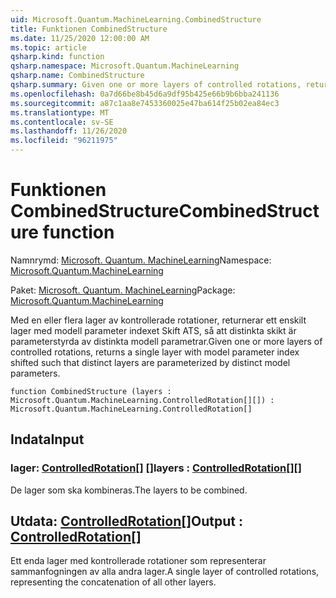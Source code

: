 ```yaml
---
uid: Microsoft.Quantum.MachineLearning.CombinedStructure
title: Funktionen CombinedStructure
ms.date: 11/25/2020 12:00:00 AM
ms.topic: article
qsharp.kind: function
qsharp.namespace: Microsoft.Quantum.MachineLearning
qsharp.name: CombinedStructure
qsharp.summary: Given one or more layers of controlled rotations, returns a single layer with model parameter index shifted such that distinct layers are parameterized by distinct model parameters.
ms.openlocfilehash: 0a7d66be8b45d6a9df95b425e66b9b6bba241136
ms.sourcegitcommit: a87c1aa8e7453360025e47ba614f25b02ea84ec3
ms.translationtype: MT
ms.contentlocale: sv-SE
ms.lasthandoff: 11/26/2020
ms.locfileid: "96211975"
---
```

# <a name="combinedstructure-function"></a><span data-ttu-id="a38f3-102">Funktionen CombinedStructure</span><span class="sxs-lookup"><span data-stu-id="a38f3-102">CombinedStructure function</span></span>

<span data-ttu-id="a38f3-103">Namnrymd: [Microsoft. Quantum. MachineLearning](xref:Microsoft.Quantum.MachineLearning)</span><span class="sxs-lookup"><span data-stu-id="a38f3-103">Namespace: [Microsoft.Quantum.MachineLearning](xref:Microsoft.Quantum.MachineLearning)</span></span>

<span data-ttu-id="a38f3-104">Paket: [Microsoft. Quantum. MachineLearning](https://nuget.org/packages/Microsoft.Quantum.MachineLearning)</span><span class="sxs-lookup"><span data-stu-id="a38f3-104">Package: [Microsoft.Quantum.MachineLearning](https://nuget.org/packages/Microsoft.Quantum.MachineLearning)</span></span>


<span data-ttu-id="a38f3-105">Med en eller flera lager av kontrollerade rotationer, returnerar ett enskilt lager med modell parameter indexet Skift ATS, så att distinkta skikt är parameterstyrda av distinkta modell parametrar.</span><span class="sxs-lookup"><span data-stu-id="a38f3-105">Given one or more layers of controlled rotations, returns a single layer with model parameter index shifted such that distinct layers are parameterized by distinct model parameters.</span></span>

```qsharp
function CombinedStructure (layers : Microsoft.Quantum.MachineLearning.ControlledRotation[][]) : Microsoft.Quantum.MachineLearning.ControlledRotation[]
```


## <a name="input"></a><span data-ttu-id="a38f3-106">Indata</span><span class="sxs-lookup"><span data-stu-id="a38f3-106">Input</span></span>

### <a name="layers--controlledrotation"></a><span data-ttu-id="a38f3-107">lager: [ControlledRotation](xref:Microsoft.Quantum.MachineLearning.ControlledRotation)[] []</span><span class="sxs-lookup"><span data-stu-id="a38f3-107">layers : [ControlledRotation](xref:Microsoft.Quantum.MachineLearning.ControlledRotation)[][]</span></span>

<span data-ttu-id="a38f3-108">De lager som ska kombineras.</span><span class="sxs-lookup"><span data-stu-id="a38f3-108">The layers to be combined.</span></span>



## <a name="output--controlledrotation"></a><span data-ttu-id="a38f3-109">Utdata: [ControlledRotation](xref:Microsoft.Quantum.MachineLearning.ControlledRotation)[]</span><span class="sxs-lookup"><span data-stu-id="a38f3-109">Output : [ControlledRotation](xref:Microsoft.Quantum.MachineLearning.ControlledRotation)[]</span></span>

<span data-ttu-id="a38f3-110">Ett enda lager med kontrollerade rotationer som representerar sammanfogningen av alla andra lager.</span><span class="sxs-lookup"><span data-stu-id="a38f3-110">A single layer of controlled rotations, representing the concatenation of all other layers.</span></span>